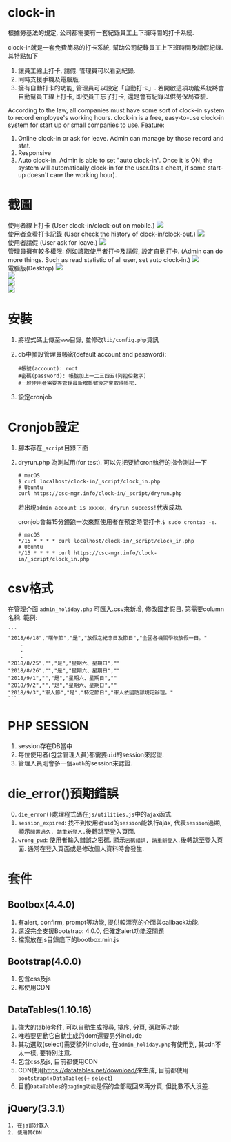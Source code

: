 # clock-in

根據勞基法的規定, 公司都需要有一套紀錄員工上下班時間的打卡系統.

clock-in就是一套免費簡易的打卡系統, 幫助公司紀錄員工上下班時間及請假紀錄. 其特點如下

1. 讓員工線上打卡, 請假. 管理員可以看到紀錄.
2. 同時支援手機及電腦版.
3. 擁有自動打卡的功能, 管理員可以設定「自動打卡」. 若開啟這項功能系統將會自動幫員工線上打卡, 即使員工忘了打卡, 還是會有紀錄以供勞保局查驗.

According to the law, all companies must have some sort of clock-in system to record employee's working hours.
clock-in is a free, easy-to-use clock-in system for start up or small companies to use. Feature:

1. Online clock-in or ask for leave. Admin can manage by those record and stat.
2. Responsive
3. Auto clock-in. Admin is able to set "auto clock-in". Once it is ON, the system will automatically clock-in for the user.(Its a cheat, if some start-up doesn't care the working hour).

# 截圖
使用者線上打卡
(User clock-in/clock-out on mobile.)
![](https://imgur.com/Pv3yqBq.png)
<br/>
使用者查看打卡記錄
(User check the history of clock-in/clock-out.)
![](https://imgur.com/N2cG3Vq.png)
<br/>
使用者請假
(User ask for leave.)
![](https://imgur.com/iYonXZj.png)
<br/>
管理員擁有較多權限: 例如讀取使用者打卡及請假, 設定自動打卡.
(Admin can do more things. Such as read statistic of all user, set auto clock-in.)
![](https://imgur.com/XexQEsX.png)
<br/>
電腦版(Desktop)
![](https://imgur.com/L5JkKMX.png)
<br/>
![](https://imgur.com/e7vEOkm.png)
<br/>
![](https://imgur.com/uOunska.png)
<br/>
![](https://imgur.com/uwm45B1.png)


# 安裝
1. 將程式碼上傳至`www`目錄, 並修改`lib/config.php`資訊
2. db中預設管理員帳密(default account and password):

	```
	#帳號(account): root
	#密碼(password): 帳號加上一二三四五(阿拉伯數字)
	#一般使用者需要等管理員新增帳號後才會取得帳密.
	```

3. 設定cronjob

# Cronjob設定
1. 腳本存在`_script`目錄下面
2. dryrun.php 為測試用(for test). 可以先把要給cron執行的指令測試一下

	```
	# macOS
	$ curl localhost/clock-in/_script/clock_in.php
	# Ubuntu
	curl https://csc-mgr.info/clock-in/_script/dryrun.php
	```
	若出現`admin account is xxxxx, dryrun success!`代表成功.

	cronjob會每15分鐘跑一次來幫使用者在預定時間打卡.`$ sudo crontab -e`.

	```
	# macOS
	*/15 * * * * curl localhost/clock-in/_script/clock_in.php
	# Ubuntu
	*/15 * * * * curl https://csc-mgr.info/clock-in/_script/clock_in.php
	```

# csv格式
在管理介面 `admin_holiday.php` 可匯入.csv來新增, 修改國定假日. 
第需要column名稱.
範例:

	```
	"2018/6/18","端午節","是","放假之紀念日及節日","全國各機關學校放假一日。"
	    .
	    .
	    .
	"2018/8/25","","是","星期六、星期日",""
	"2018/8/26","","是","星期六、星期日",""
	"2018/9/1","","是","星期六、星期日",""
	"2018/9/2","","是","星期六、星期日",""
	"2018/9/3","軍人節","是","特定節日","軍人依國防部規定辦理。"
	```

# PHP SESSION
1. session存在DB當中
2. 每位使用者(包含管理人員)都需要`uid`的session來認證.
3. 管理人員則會多一個`auth`的session來認證.

# die_error()預期錯誤
0. `die_error()`處理程式碼在`js/utilities.js`中的`ajax`函式.
1. `session_expired`: 找不到使用者`uid`的`session`能執行ajax, 代表`session`過期, 顯示`閒置過久, 請重新登入.`後轉跳至登入頁面.
2. `wrong_pwd`: 使用者輸入錯誤之密碼. 顯示`密碼錯誤, 請重新登入.`後轉跳至登入頁面. 通常在登入頁面或是修改個人資料時會發生.

# 套件
## Bootbox(4.4.0)
1. 有alert, confirm, prompt等功能, 提供較漂亮的介面與callback功能.
2. 還沒完全支援Bootstrap: 4.0.0, 但確定alert功能沒問題
3. 檔案放在js目錄底下的bootbox.min.js

## Bootstrap(4.0.0)
1. 包含css及js
2. 都使用CDN

## DataTables(1.10.16)
1. 強大的table套件, 可以自動生成搜尋, 排序, 分頁, 選取等功能
2. 唯若要更動它自動生成的dom還要另外include
3. 其功選取(select)需要額外include, 在`admin_holiday.php`有使用到, 其cdn不太一樣, 要特別注意.
4. 包含css及js, 目前都使用CDN
5. CDN使用<https://datatables.net/download/>來生成, 目前都使用`bootstrap4`+`DataTables`(+ `select`)
6. 目前`DataTables`的`paging功能`是假的全部載回來再分頁, 但比數不大沒差.

## jQuery(3.3.1)
```
1. 在js部分載入
2. 使用其CDN
```

